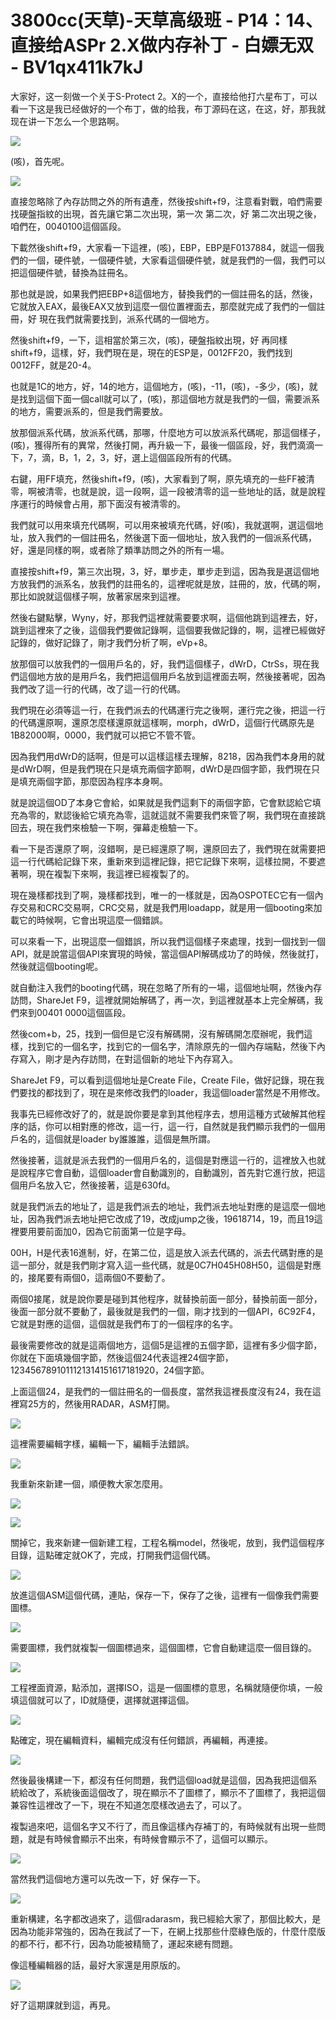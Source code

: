 # 3800cc(天草)-天草高级班 - P14：14、直接给ASPr 2.X做内存补丁 - 白嫖无双 - BV1qx411k7kJ

大家好，这一刻做一个关于S-Protect 2。X的一个，直接给他打六星布丁，可以看一下这是我已经做好的一个布丁，做的给我，布丁源码在这，在这，好，那我就现在讲一下怎么一个思路啊。



![](img/4ef18d5b67a9a82cbcd0815981f2eab3_1.png)

(咳)，首先呢。

![](img/4ef18d5b67a9a82cbcd0815981f2eab3_3.png)

直接忽略除了內存訪問之外的所有遺產，然後按shift+f9，注意看對戰，咱們需要找硬盤指紋的出現，首先讓它第二次出現，第一次 第二次，好 第二次出現之後，咱們在，0040100這個區段。

下載然後shift+f9，大家看一下這裡，(咳)，EBP，EBP是F0137884，就這一個我們的一個，硬件號，一個硬件號，大家看這個硬件號，就是我們的一個，我們可以把這個硬件號，替換為註冊名。

那也就是說，如果我們把EBP+8這個地方，替換我們的一個註冊名的話，然後，它就放入EAX，最後EAX又放到這麼一個位置裡面去，那麼就完成了我們的一個註冊，好 現在我們就需要找到，派系代碼的一個地方。

然後shift+f9，一下，這相當於第三次，(咳)，硬盤指紋出現，好 再同樣shift+f9，這樣，好，我們現在是，現在的ESP是，0012FF20，我們找到0012FF，就是20-4。

也就是1C的地方，好，14的地方，這個地方，(咳)，-11，(咳)，-多少，(咳)，就是找到這個下面一個call就可以了，(咳)，那這個地方就是我們的一個，需要派系的地方，需要派系的，但是我們需要放。

放那個派系代碼，放派系代碼，那哪，什麼地方可以放派系代碼呢，那這個樣子，(咳)，獲得所有的異常，然後打開，再升級一下，最後一個區段，好，我們滴滴一下，7，滴，B，1，2，3，好，選上這個區段所有的代碼。

右鍵，用FF填充，然後shift+f9，(咳)，大家看到了啊，原先填充的一些FF被清零，啊被清零，也就是說，這一段啊，這一段被清零的這一些地址的話，就是說程序運行的時候會占用，那下面沒有被清零的。

我們就可以用來填充代碼啊，可以用來被填充代碼，好(咳)，我就選啊，選這個地址，放入我們的一個註冊名，然後選下面一個地址，放入我們的一個派系代碼，好，還是同樣的啊，或者除了類準訪問之外的所有一場。

直接按shift+f9，第三次出現，3，好，單步走，單步走到這，因為我是選這個地方放我們的派系名，放我們的註冊名的，這裡呢就是放，註冊的，放，代碼的啊，那比如說就這個樣子啊，放著家居來到這裡。

然後右鍵點擊，Wyny，好，那我們這裡就需要要求啊，這個他跳到這裡去，好，跳到這裡來了之後，這個我們要做記錄啊，這個要我做記錄的，啊，這裡已經做好記錄的，做好記錄了，剛才我們分析了啊，eVp+8。

放那個可以放我們的一個用戶名的，好，我們這個樣子，dWrD，CtrSs，現在我們這個地方放的是用戶名，我們把這個用戶名放到這裡面去啊，然後接著呢，因為我們改了這一行的代碼，改了這一行的代碼。

我們現在必須等這一行，在我們派去的代碼運行完之後啊，運行完之後，把這一行的代碼還原啊，還原怎麼樣還原就這樣啊，morph，dWrD，這個行代碼原先是1B82000啊，0000，我們就可以把它不管不管。

因為我們用dWrD的話啊，但是可以這樣這樣去理解，8218，因為我們本身用的就是dWrD啊，但是我們現在只是填充兩個字節啊，dWrD是四個字節，我們現在只是填充兩個字節，那麼因為程序本身啊。

就是說這個OD了本身它會給，如果就是我們這剩下的兩個字節，它會默認給它填充為零的，默認後給它填充為零，這就這就不需要我們來管了啊，我們現在直接跳回去，現在我們來檢驗一下啊，彈幕走檢驗一下。

看一下是否還原了啊，沒錯啊，是已經還原了啊，還原回去了，我們現在就需要把這一行代碼給記錄下來，重新來到這裡記錄，把它記錄下來啊，這樣拉開，不要遮著啊，現在複製下來啊，我這裡已經複製了的。

現在幾樣都找到了啊，幾樣都找到，唯一的一樣就是，因為OSPOTEC它有一個內存交易和CRC交易啊，CRC交易，就是我們用loadapp，就是用一個booting來加載它的時候啊，它會出現這麼一個錯誤。

可以來看一下，出現這麼一個錯誤，所以我們這個樣子來處理，找到一個找到一個API，就是說當這個API來實現的時候，當這個API解碼成功了的時候，然後就打，然後就這個booting呢。

就自動注入我們的booting代碼，現在忽略了所有的一場，這個地址啊，然後內存訪問，ShareJet F9，這裡就開始解碼了，再一次，到這裡就基本上完全解碼，我們來到00401 0000這個區段。

然後com+b，25，找到一個但是它沒有解碼開，沒有解碼開怎麼辦呢，我們這樣，找到它的一個名字，找到它的一個名字，清除原先的一個內存端點，然後下內存寫入，剛才是內存訪問，在對這個新的地址下內存寫入。

ShareJet F9，可以看到這個地址是Create File，Create File，做好記錄，現在我們要找的都找到了，現在是來修改我們的loader，我這個loader當然是不用修改。

我事先已經修改好了的，就是說你要是拿到其他程序去，想用這種方式破解其他程序的話，你可以相對應的修改，這一行，這一行，自然就是我們顯示我們的一個用戶名的，這個就是loader by誰誰誰，這個是無所謂。

然後接著，這就是派去我們的一個用戶名的，這個是對應這一行的，這裡放入也就是說程序它會自動，這個loader會自動識別的，自動識別，首先對它進行放，把這個用戶名放入它，然後接著，這是630fd。

就是我們派去的地址了，這是我們派去的地址，我們派去地址對應的是這麼一個地址，因為我們派去地址把它改成了19，改成jump之後，19618714，19，而且19這裡要用要前面加0，因為它前面第一位是字母。

00H，H是代表16進制，好，在第二位，這是放入派去代碼的，派去代碼對應的是這一部分，就是我們剛才寫入這一些代碼，就是0C7H045H08H50，這個是對應的，接尾要有兩個0，這兩個0不要動了。

兩個0接尾，就是說你要是碰到其他程序，就替換前面一部分，替換前面一部分，後面一部分就不要動了，最後就是我們的一個，剛才找到的一個API，6C92F4，它就是對應的這個，這個就是我們布丁的一個程序的名字。

最後需要修改的就是這兩個地方，這個5是這裡的五個字節，這裡有多少個字節，你就在下面填幾個字節，然後這個24代表這裡24個字節，1234567891011121314151617181920，24個字節。

上面這個24，是我們的一個註冊名的一個長度，當然我這裡長度沒有24，我在這裡寫25方的，然後用RADAR，ASM打開。



![](img/4ef18d5b67a9a82cbcd0815981f2eab3_5.png)

這裡需要編輯字樣，編輯一下，編輯手法錯誤。

![](img/4ef18d5b67a9a82cbcd0815981f2eab3_7.png)

我重新來新建一個，順便教大家怎麼用。

![](img/4ef18d5b67a9a82cbcd0815981f2eab3_9.png)

![](img/4ef18d5b67a9a82cbcd0815981f2eab3_10.png)

關掉它，我來新建一個新建工程，工程名稱model，然後呢，放到，我們這個程序目錄，這點確定就OK了，完成，打開我們這個代碼。



![](img/4ef18d5b67a9a82cbcd0815981f2eab3_12.png)

放進這個ASM這個代碼，連貼，保存一下，保存了之後，這裡有一個像我們需要圖標。

![](img/4ef18d5b67a9a82cbcd0815981f2eab3_14.png)

需要圖標，我們就複製一個圖標過來，這個圖標，它會自動建這麼一個目錄的。

![](img/4ef18d5b67a9a82cbcd0815981f2eab3_16.png)

工程裡面資源，點添加，選擇ISO，這是一個圖標的意思，名稱就隨便你填，一般填這個就可以了，ID就隨便，選擇就選擇這個。



![](img/4ef18d5b67a9a82cbcd0815981f2eab3_18.png)

點確定，現在編輯資料，編輯完成沒有任何錯誤，再編輯，再連接。

![](img/4ef18d5b67a9a82cbcd0815981f2eab3_20.png)

然後最後構建一下，都沒有任何問題，我們這個load就是這個，因為我把這個系統給改了，系統後面這個改了，現在顯示不了圖標了，顯示不了圖標了，我把這個兼容性這裡改了一下，現在不知道怎麼樣改過去了，可以了。

複製過來吧，這個名字又不行了，而且像這樣內存補丁的，有時候就有出現一些問題，就是有時候會顯示不出來，有時候會顯示不了，這個可以顯示。



![](img/4ef18d5b67a9a82cbcd0815981f2eab3_22.png)

當然我們這個地方還可以先改一下，好 保存一下。

![](img/4ef18d5b67a9a82cbcd0815981f2eab3_24.png)

重新構建，名字都改過來了，這個radarasm，我已經給大家了，那個比較大，是因為功能非常強的，因為在我試了一下，在網上找那些什麼綠色版的，什麼什麼版的都不行，都不行，因為功能被精簡了，運起來總有問題。

像這種編輯器的話，最好大家還是用原版的。

![](img/4ef18d5b67a9a82cbcd0815981f2eab3_26.png)

好了這期課就到這，再見。